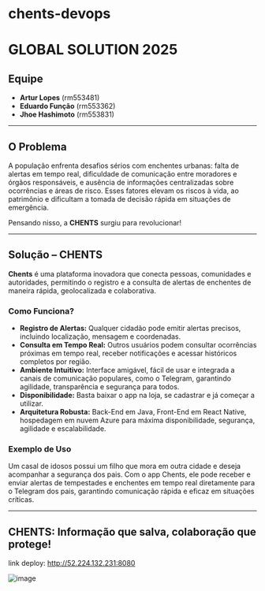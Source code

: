 # chents-devops
# GLOBAL SOLUTION 2025

## Equipe

- **Artur Lopes** (rm553481)
- **Eduardo Função** (rm553362)
- **Jhoe Hashimoto** (rm553831)

---

## O Problema

A população enfrenta desafios sérios com enchentes urbanas: falta de alertas em tempo real, dificuldade de comunicação entre moradores e órgãos responsáveis, e ausência de informações centralizadas sobre ocorrências e áreas de risco. Esses fatores elevam os riscos à vida, ao patrimônio e dificultam a tomada de decisão rápida em situações de emergência.

Pensando nisso, a **CHENTS** surgiu para revolucionar!

---

## Solução – CHENTS

**Chents** é uma plataforma inovadora que conecta pessoas, comunidades e autoridades, permitindo o registro e a consulta de alertas de enchentes de maneira rápida, geolocalizada e colaborativa.

### Como Funciona?

- **Registro de Alertas:** Qualquer cidadão pode emitir alertas precisos, incluindo localização, mensagem e coordenadas.
- **Consulta em Tempo Real:** Outros usuários podem consultar ocorrências próximas em tempo real, receber notificações e acessar históricos completos por região.
- **Ambiente Intuitivo:** Interface amigável, fácil de usar e integrada a canais de comunicação populares, como o Telegram, garantindo agilidade, transparência e segurança para todos.
- **Disponibilidade:** Basta baixar o app na loja, se cadastrar e já começar a utilizar.
- **Arquitetura Robusta:** Back-End em Java, Front-End em React Native, hospedagem em nuvem Azure para máxima disponibilidade, segurança, agilidade e escalabilidade.

### Exemplo de Uso

Um casal de idosos possui um filho que mora em outra cidade e deseja acompanhar a segurança dos pais. Com o app Chents, ele pode receber e enviar alertas de tempestades e enchentes em tempo real diretamente para o Telegram dos pais, garantindo comunicação rápida e eficaz em situações críticas.

---

## CHENTS: Informação que salva, colaboração que protege!
link deploy: http://52.224.132.231:8080

![image](https://github.com/user-attachments/assets/314e91d4-e1d1-4541-9287-58c1181554b3)
